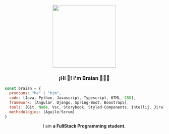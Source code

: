 
<p align="center" width="300" >
<img align="center"width="200" src="https://user-images.githubusercontent.com/95662710/208617544-901077fa-f817-4b64-8185-1aeef6f6afda.jpg"/>
<h3 align="center">¡Hi 👋! i'm Braian 👨🏻‍💻</h3>

</p>


```javascript
const braian = {
  pronouns: "he" | "him",
  code: [Java, Python, Javascript, Typescript, HTML, CSS],
  framework: [Angular, Django, Spring-Boot, Boostrap5],
  tools: [Git, Node, Vsc, Storybook, Styled-Components, Intellij, Jira],
  methodologies: [Aguile/Scrum]
}
```
<p align="center">I am <strong> a FullStack Programming student.</strong></p>
